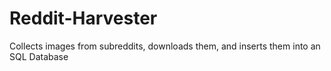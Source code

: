 Reddit-Harvester
================

Collects images from subreddits, downloads them, and inserts them into an SQL Database
